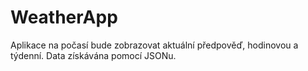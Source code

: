 # WeatherApp
Aplikace na počasí bude zobrazovat aktuální předpověď, hodinovou a týdenní. Data získávána pomocí JSONu. 

